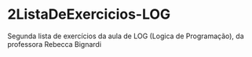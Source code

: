 # 2ListaDeExercicios-LOG
Segunda lista de exercícios da aula de LOG (Logica de Programação), da professora Rebecca Bignardi
